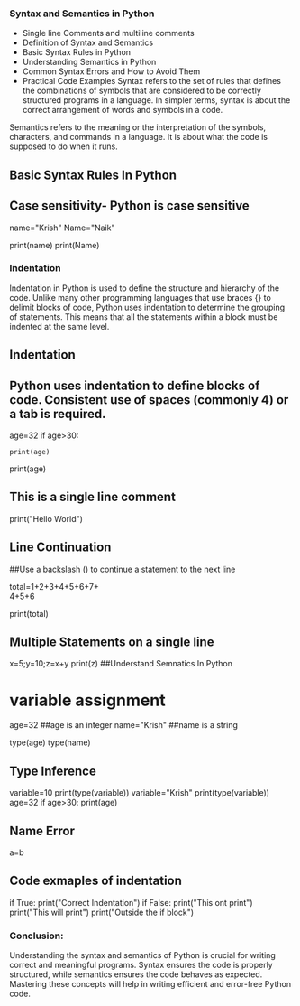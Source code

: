 ### Syntax and Semantics in Python
- Single line Comments and multiline comments 
- Definition of Syntax and Semantics
- Basic Syntax Rules in Python
- Understanding Semantics in Python
- Common Syntax Errors and How to Avoid Them
- Practical Code Examples
Syntax refers to the set of rules that defines the combinations of symbols that are considered to be correctly structured programs in a language. In simpler terms, syntax is about the correct arrangement of words and symbols in a code.

Semantics refers to the meaning or the interpretation of the symbols, characters, and commands in a language. It is about what the code is supposed to do when it runs.
## Basic Syntax Rules In Python
## Case sensitivity- Python is case sensitive

name="Krish"
Name="Naik"

print(name)
print(Name)

### Indentation
Indentation in Python is used to define the structure and hierarchy of the code. Unlike many other programming languages that use braces {} to delimit blocks of code, Python uses indentation to determine the grouping of statements. This means that all the statements within a block must be indented at the same level.
## Indentation
## Python uses indentation to define blocks of code. Consistent use of spaces (commonly 4) or a tab is required.

age=32
if age>30:
    
    print(age)
    
print(age)

## This is a single line comment
print("Hello World")
## Line Continuation
##Use a backslash (\) to continue a statement to the next line

total=1+2+3+4+5+6+7+\
4+5+6

print(total)

## Multiple Statements on a single line
x=5;y=10;z=x+y
print(z)
##Understand  Semnatics In Python
# variable assignment
age=32 ##age is an integer
name="Krish" ##name is a string


type(age)
type(name)
## Type Inference
variable=10
print(type(variable))
variable="Krish"
print(type(variable))
age=32
if age>30:
    print(age)
## Name Error
a=b
## Code exmaples of indentation
if True:
    print("Correct Indentation")
    if False:
        print("This ont print")
    print("This will print")
print("Outside the if block")
### Conclusion:
Understanding the syntax and semantics of Python is crucial for writing correct and meaningful programs. Syntax ensures the code is properly structured, while semantics ensures the code behaves as expected. Mastering these concepts will help in writing efficient and error-free Python code.
